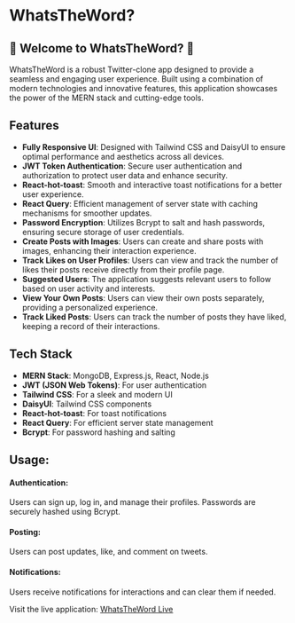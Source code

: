 # WhatsTheWord?
## 🚀 Welcome to WhatsTheWord? 🚀

WhatsTheWord is a robust Twitter-clone app designed to provide a seamless and engaging user experience. Built using a combination of modern technologies and innovative features, this application showcases the power of the MERN stack and cutting-edge tools.

## Features

- **Fully Responsive UI**: Designed with Tailwind CSS and DaisyUI to ensure optimal performance and aesthetics across all devices.
- **JWT Token Authentication**: Secure user authentication and authorization to protect user data and enhance security.
- **React-hot-toast**: Smooth and interactive toast notifications for a better user experience.
- **React Query**: Efficient management of server state with caching mechanisms for smoother updates.
- **Password Encryption**: Utilizes Bcrypt to salt and hash passwords, ensuring secure storage of user credentials.
- **Create Posts with Images**: Users can create and share posts with images, enhancing their interaction experience.
- **Track Likes on User Profiles**: Users can view and track the number of likes their posts receive directly from their profile page.
- **Suggested Users**: The application suggests relevant users to follow based on user activity and interests.
- **View Your Own Posts**: Users can view their own posts separately, providing a personalized experience.
- **Track Liked Posts**: Users can track the number of posts they have liked, keeping a record of their interactions.


## Tech Stack

- **MERN Stack**: MongoDB, Express.js, React, Node.js
- **JWT (JSON Web Tokens)**: For user authentication
- **Tailwind CSS**: For a sleek and modern UI
- **DaisyUI**: Tailwind CSS components
- **React-hot-toast**: For toast notifications
- **React Query**: For efficient server state management
- **Bcrypt**: For password hashing and salting

## Usage:
#### Authentication:
Users can sign up, log in, and manage their profiles. Passwords are securely hashed using Bcrypt.

#### Posting:
Users can post updates, like, and comment on tweets.

#### Notifications:
Users receive notifications for interactions and can clear them if needed.

Visit the live application: [WhatsTheWord Live](https://whatstheword.onrender.com/)

